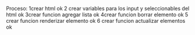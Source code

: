 Proceso:
1crear html ok
2 crear variables para los input y seleccionables del html ok
3crear funcion agregar lista ok
4crear funcion borrar elemento ok
5 crear funcion renderizar elemento ok
6 crear funcion actualizar elementos ok
